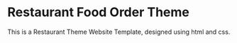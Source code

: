# Restaurant Food Order Theme
This is a Restaurant Theme Website Template, designed using html and css.
